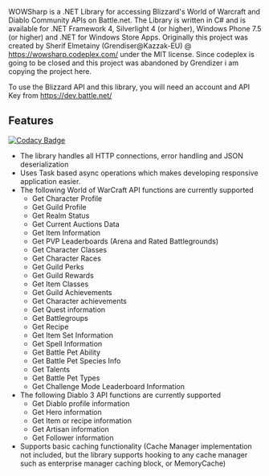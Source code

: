 WOWSharp is a .NET Library for accessing Blizzard's World of Warcraft and Diablo Community APIs on Battle.net.
The Library is written in C# and is available for .NET Framework 4, Silverlight 4 (or higher), Windows Phone 7.5 (or higher) and .NET for Windows Store Apps.
Originally this project was created by Sherif Elmetainy (Grendiser@Kazzak-EU) @ https://wowsharp.codeplex.com/ under the MIT license.
Since codeplex is going to be closed and this project was abandoned by Grendizer i am copying the project here.

To use the Blizzard API and this library, you will need an account and API Key from https://dev.battle.net/

## Features

[![Codacy Badge](https://api.codacy.com/project/badge/Grade/634aa715861b40cbbdfac28514fd287e)](https://www.codacy.com/app/Shogobg/wowsharp?utm_source=github.com&utm_medium=referral&utm_content=Shogobg/wowsharp&utm_campaign=badger)

* The library handles all HTTP connections, error handling and JSON deserialization
* Uses Task based async operations which makes developing responsive application easier.
* The following World of WarCraft API functions are currently supported
    * Get Character Profile
    * Get Guild Profile
    * Get Realm Status
    * Get Current Auctions Data
    * Get Item Information
    * Get PVP Leaderboards (Arena and Rated Battlegrounds)
    * Get Character Classes
    * Get Character Races
    * Get Guild Perks
    * Get Guild Rewards
    * Get Item Classes
    * Get Guild Achievements
    * Get Character achievements
    * Get Quest information
    * Get Battlegroups
    * Get Recipe
    * Get Item Set Information
    * Get Spell Information
    * Get Battle Pet Ability
    * Get Battle Pet Species Info
    * Get Talents
    * Get Battle Pet Types
    * Get Challenge Mode Leaderboard Information
* The following Diablo 3 API functions are currently supported
    * Get Diablo profile information
    * Get Hero information
    * Get Item or recipe information
    * Get Artisan information
    * Get Follower information
* Supports basic caching functionality (Cache Manager implementation not included, but the library supports hooking to any cache manager such as enterprise manager caching block, or MemoryCache)
